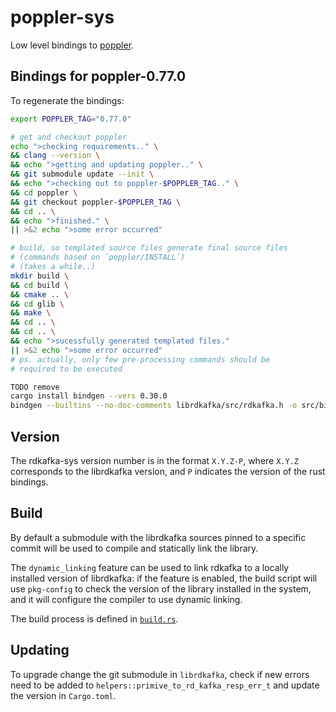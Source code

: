 # poppler-sys

Low level bindings to [poppler](https://gitlab.freedesktop.org/poppler/poppler).

## Bindings for poppler-0.77.0

To regenerate the bindings:

``` bash
export POPPLER_TAG="0.77.0"

# get and checkout poppler
echo ">checking requirements.." \
&& clang --version \
&& echo ">getting and updating poppler.." \
&& git submodule update --init \
&& echo ">checking out to poppler-$POPPLER_TAG.." \
&& cd poppler \
&& git checkout poppler-$POPPLER_TAG \
&& cd .. \
&& echo ">finished." \
|| >&2 echo ">some error occurred"

# build, so templated source files generate final source files
# (commands based on `poppler/INSTALL`)
# (takes a while..)
mkdir build \
&& cd build \
&& cmake .. \
&& cd glib \
&& make \
&& cd .. \
&& cd .. \
&& echo ">sucessfully generated templated files."
|| >&2 echo ">some error occurred"
# ps. actually, only few pre-processing commands should be
# required to be executed

TODO remove
cargo install bindgen --vers 0.30.0
bindgen --builtins --no-doc-comments librdkafka/src/rdkafka.h -o src/bindings/{platform}.rs
```

## Version

The rdkafka-sys version number is in the format `X.Y.Z-P`, where `X.Y.Z`
corresponds to the librdkafka version, and `P` indicates the version of the
rust bindings.

## Build

By default a submodule with the librdkafka sources pinned to a specific commit will
be used to compile and statically link the library.

The `dynamic_linking` feature can be used to link rdkafka to a locally installed
version of librdkafka: if the feature is enabled, the build script will use `pkg-config`
to check the version of the library installed in the system, and it will configure the
compiler to use dynamic linking.

The build process is defined in [`build.rs`].

[`build.rs`]: https://github.com/fede1024/rust-rdkafka/blob/master/rdkafka-sys/build.rs

## Updating

To upgrade change the git submodule in `librdkafka`, check if new errors
need to be added to `helpers::primive_to_rd_kafka_resp_err_t` and update
the version in `Cargo.toml`.








